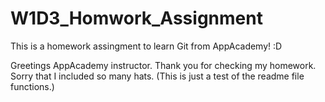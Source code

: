 # W1D3_Homwork_Assignment
This is a homework assingment to learn Git from AppAcademy! :D

Greetings AppAcademy instructor. Thank you for checking my homework. Sorry that I included so many hats. (This is just a test of the readme file functions.)
